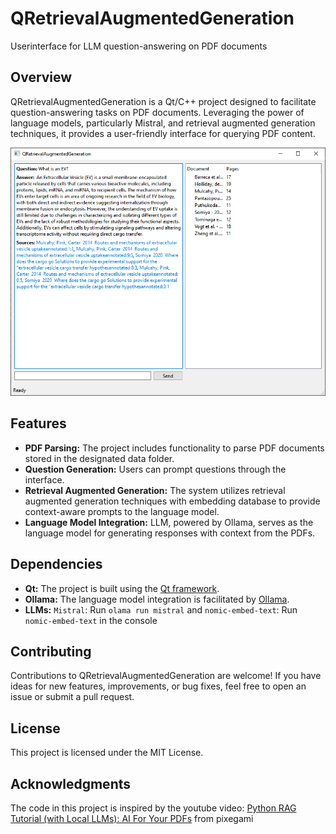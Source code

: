 # QRetrievalAugmentedGeneration
Userinterface for LLM question-answering on PDF documents

## Overview
QRetrievalAugmentedGeneration is a Qt/C++ project designed to facilitate question-answering tasks on PDF documents. Leveraging the power of language models, particularly Mistral, and retrieval augmented generation techniques, it provides a user-friendly interface for querying PDF content.

![preview](https://github.com/CURTLab/QRetrievalAugmentedGeneration/blob/main/Preview.PNG)

## Features
* **PDF Parsing:** The project includes functionality to parse PDF documents stored in the designated data folder.
* **Question Generation:** Users can prompt questions through the interface.
* **Retrieval Augmented Generation:** The system utilizes retrieval augmented generation techniques with embedding database to provide context-aware prompts to the language model.
* **Language Model Integration:** LLM, powered by Ollama, serves as the language model for generating responses with context from the PDFs.

## Dependencies
* **Qt:** The project is built using the [Qt framework](https://www.qt.io).
* **Ollama:** The language model integration is facilitated by [Ollama](https://ollama.com/).
* **LLMs:** `Mistral`: Run ``olama run mistral`` and `nomic-embed-text`: Run ``nomic-embed-text`` in the console

## Contributing
Contributions to QRetrievalAugmentedGeneration are welcome! If you have ideas for new features, improvements, or bug fixes, feel free to open an issue or submit a pull request.

## License

This project is licensed under the MIT License.

## Acknowledgments
The code in this project is inspired by the youtube video: [Python RAG Tutorial (with Local LLMs): AI For Your PDFs](https://www.youtube.com/watch?v=2TJxpyO3ei4) from pixegami
